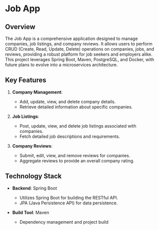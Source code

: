 # Job App

## Overview
The Job App is a comprehensive application designed to manage companies, job listings, and company reviews. 
It allows users to perform CRUD (Create, Read, Update, Delete) operations on companies, jobs, and reviews, providing a robust platform for job seekers and employers alike.
This project leverages Spring Boot, Maven, PostgreSQL, and Docker, with future plans to evolve into a microservices architecture.

## Key Features
1. **Company Management**: 
   - Add, update, view, and delete company details.
   - Retrieve detailed information about specific companies.

2. **Job Listings**:
   - Post, update, view, and delete job listings associated with companies.
   - Fetch detailed job descriptions and requirements.

3. **Company Reviews**:
   - Submit, edit, view, and remove reviews for companies.
   - Aggregate reviews to provide an overall company rating.

## Technology Stack
- **Backend**: Spring Boot
  - Utilizes Spring Boot for building the RESTful API.
  - JPA (Java Persistence API) for data persistence.

- **Build Tool**: Maven
  - Dependency management and project build
